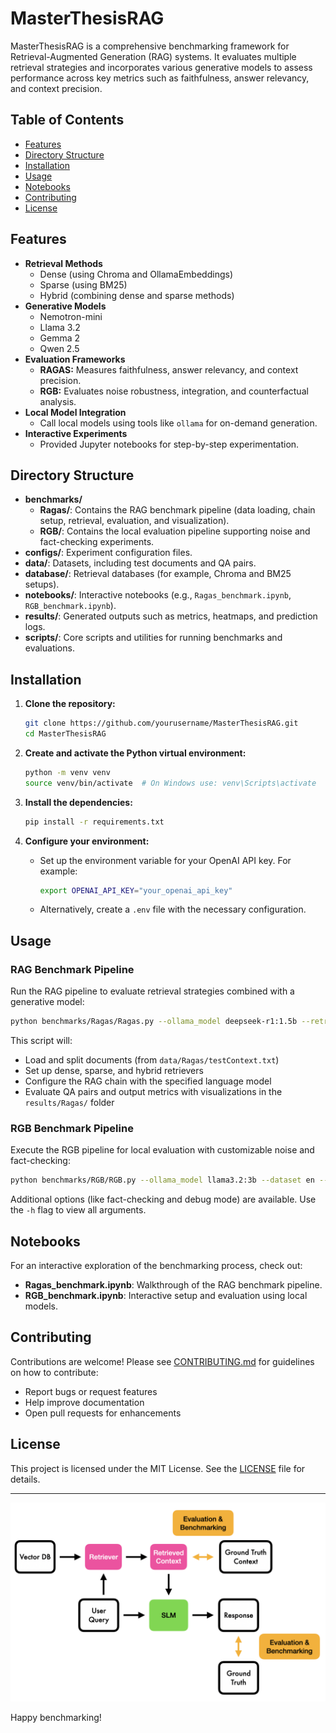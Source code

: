 # MasterThesisRAG

MasterThesisRAG is a comprehensive benchmarking framework for Retrieval-Augmented Generation (RAG) systems. It evaluates multiple retrieval strategies and incorporates various generative models to assess performance across key metrics such as faithfulness, answer relevancy, and context precision.

## Table of Contents
- [Features](#features)
- [Directory Structure](#directory-structure)
- [Installation](#installation)
- [Usage](#usage)
- [Notebooks](#notebooks)
- [Contributing](#contributing)
- [License](#license)

## Features
- **Retrieval Methods**  
  - Dense (using Chroma and OllamaEmbeddings)  
  - Sparse (using BM25)  
  - Hybrid (combining dense and sparse methods)
- **Generative Models**  
  - Nemotron-mini  
  - Llama 3.2  
  - Gemma 2  
  - Qwen 2.5
- **Evaluation Frameworks**  
  - **RAGAS:** Measures faithfulness, answer relevancy, and context precision.  
  - **RGB:** Evaluates noise robustness, integration, and counterfactual analysis.
- **Local Model Integration**  
  - Call local models using tools like `ollama` for on-demand generation.
- **Interactive Experiments**  
  - Provided Jupyter notebooks for step-by-step experimentation.

## Directory Structure
- **benchmarks/**  
  - **Ragas/**: Contains the RAG benchmark pipeline (data loading, chain setup, retrieval, evaluation, and visualization).  
  - **RGB/**: Contains the local evaluation pipeline supporting noise and fact-checking experiments.
- **configs/**: Experiment configuration files.
- **data/**: Datasets, including test documents and QA pairs.
- **database/**: Retrieval databases (for example, Chroma and BM25 setups).
- **notebooks/**: Interactive notebooks (e.g., `Ragas_benchmark.ipynb`, `RGB_benchmark.ipynb`).
- **results/**: Generated outputs such as metrics, heatmaps, and prediction logs.
- **scripts/**: Core scripts and utilities for running benchmarks and evaluations.

## Installation
1. **Clone the repository:**
   ```bash
   git clone https://github.com/yourusername/MasterThesisRAG.git
   cd MasterThesisRAG
   ```

2. **Create and activate the Python virtual environment:**
   ```bash
   python -m venv venv
   source venv/bin/activate  # On Windows use: venv\Scripts\activate
   ```

3. **Install the dependencies:**
   ```bash
   pip install -r requirements.txt
   ```

4. **Configure your environment:**
   - Set up the environment variable for your OpenAI API key. For example:
     ```bash
     export OPENAI_API_KEY="your_openai_api_key"
     ```
   - Alternatively, create a `.env` file with the necessary configuration.

## Usage
### RAG Benchmark Pipeline
Run the RAG pipeline to evaluate retrieval strategies combined with a generative model:
```bash
python benchmarks/Ragas/Ragas.py --ollama_model deepseek-r1:1.5b --retrieval_strategy hybrid
```

This script will:
- Load and split documents (from `data/Ragas/testContext.txt`)
- Set up dense, sparse, and hybrid retrievers
- Configure the RAG chain with the specified language model
- Evaluate QA pairs and output metrics with visualizations in the `results/Ragas/` folder

### RGB Benchmark Pipeline
Execute the RGB pipeline for local evaluation with customizable noise and fact-checking:
```bash
python benchmarks/RGB/RGB.py --ollama_model llama3.2:3b --dataset en --noise_rate 0.0
```

Additional options (like fact-checking and debug mode) are available. Use the `-h` flag to view all arguments.

## Notebooks
For an interactive exploration of the benchmarking process, check out:
- **Ragas_benchmark.ipynb**: Walkthrough of the RAG benchmark pipeline.
- **RGB_benchmark.ipynb**: Interactive setup and evaluation using local models.

## Contributing
Contributions are welcome! Please see [CONTRIBUTING.md](CONTRIBUTING.md) for guidelines on how to contribute:
- Report bugs or request features
- Help improve documentation
- Open pull requests for enhancements

## License
This project is licensed under the MIT License. See the [LICENSE](LICENSE) file for details.

---

![RAG Pipeline](images/pipelineRAG.png)

Happy benchmarking!